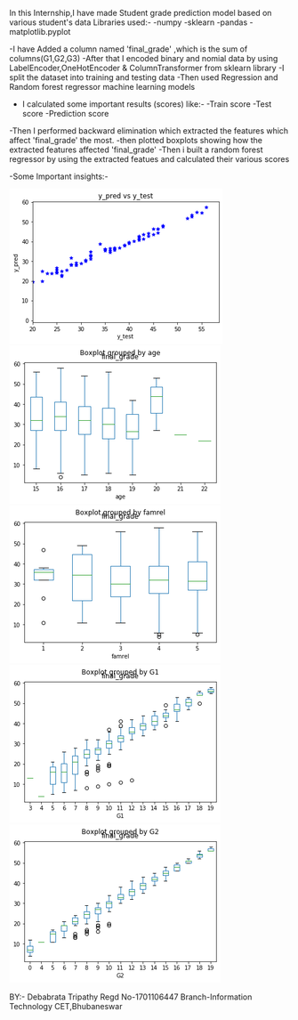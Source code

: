 In this Internship,I have  made  Student grade prediction model based on various student's data
Libraries used:-
-numpy
-sklearn
-pandas
-matplotlib.pyplot

-I have Added a column named 'final_grade' ,which is the sum of columns(G1,G2,G3)
-After that I encoded binary and nomial data by using LabelEncoder,OneHotEncoder & ColumnTransformer from sklearn library
-I split the dataset into training and testing data
-Then  used Regression and Random forest regressor machine learning models
- I calculated some important results (scores) like:-
-Train score
-Test score
-Prediction score
 
-Then I performed  backward elimination which extracted the features which affect 'final_grade' the most.
-then plotted boxplots showing how the extracted  features affected 'final_grade'
-Then i built a random forest regressor by using the extracted  featues and calculated their various scores 

-Some Important insights:-

![Test Image 1](https://github.com/DebabrataTripathy/Machine-Learning-Task-3/blob/master/Plots/Plot1.png)
![Test Image 2](https://github.com/DebabrataTripathy/Machine-Learning-Task-3/blob/master/Plots/Plot2.png)
![Test Image 3](https://github.com/DebabrataTripathy/Machine-Learning-Task-3/blob/master/Plots/Plot3.png)
![Test Image 4](https://github.com/DebabrataTripathy/Machine-Learning-Task-3/blob/master/Plots/Plot4.png)
![Test Image 5](https://github.com/DebabrataTripathy/Machine-Learning-Task-3/blob/master/Plots/Plot5.png)

 
 BY:-
 Debabrata Tripathy
 Regd No-1701106447
 Branch-Information Technology
 CET,Bhubaneswar
